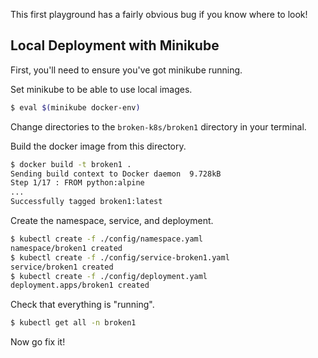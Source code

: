 This first playground has a fairly obvious bug if you know where to look!



## Local Deployment with Minikube

First, you'll need to ensure you've got minikube running.

Set minikube to be able to use local images.
```bash
$ eval $(minikube docker-env)
```
Change directories to the `broken-k8s/broken1` directory in your terminal.

Build the docker image from this directory.
```bash
$ docker build -t broken1 .
Sending build context to Docker daemon  9.728kB
Step 1/17 : FROM python:alpine
...
Successfully tagged broken1:latest
```

Create the namespace, service, and deployment.
```bash
$ kubectl create -f ./config/namespace.yaml
namespace/broken1 created
$ kubectl create -f ./config/service-broken1.yaml
service/broken1 created
$ kubectl create -f ./config/deployment.yaml
deployment.apps/broken1 created
```

Check that everything is "running".
```bash
$ kubectl get all -n broken1
```

Now go fix it!
